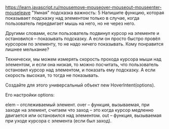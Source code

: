 https://learn.javascript.ru/mousemove-mouseover-mouseout-mouseenter-mouseleave
"Умная" подсказка
важность: 5
Напишите функцию, которая показывает подсказку над элементом только в случае, когда пользователь передвигает мышь на него, но не через него.

Другими словами, если пользователь подвинул курсор на элементе и остановился – показывать подсказку. А если он просто быстро провёл курсором по элементу, то не надо ничего показывать. Кому понравится лишнее мелькание?

Технически, мы можем измерять скорость прохода курсора мыши над элементом, и если она низкая, то можно посчитать, что пользователь остановил курсор над элементом, и показать ему подсказку. А если скорость высокая, то тогда не показывать.

Создайте для этого универсальный объект new HoverIntent(options).

Его настройки options:

elem – отслеживаемый элемент.
over – функция, вызываемая, при заходе на элемент, считаем что заход – это когда курсор медленно двигается или остановился над элементом.
out – функция, вызываемая при уходе курсора с элемента (если был заход).